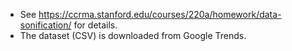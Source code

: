 * See https://ccrma.stanford.edu/courses/220a/homework/data-sonification/ for details.
* The dataset (CSV) is downloaded from Google Trends.
